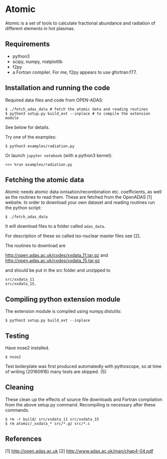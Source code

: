 Atomic
======

Atomic is a set of tools to calculate fractional abundance and radiation of
different elements in hot plasmas.

Requirements
------------

- python3
- scipy, numpy, matplotlib
- f2py
- a Fortran compiler. For me, f2py appears to use gfortran:f77.


Installation and running the code
---------------------------------

Required data files and code from OPEN-ADAS:

    $ ./fetch_adas_data # fetch the atomic data and reading routines
    $ python3 setup.py build_ext --inplace # to compile the extension module

See below for details.

Try one of the examples:

    $ python3 examples/radiation.py

Or launch `jupyter notebook` (with a python3 kernel):
    
    >>> %run examples/radiation.py

Fetching the atomic data
------------------------

Atomic needs atomic data ionisation/recombination etc. coefficients, as well as
the routines to read them. These are fetched from the OpenADAS [1] website.
In order to download your own dataset and reading routines
run the python script:

    $ ./fetch_adas_data

It will download files to a folder called `adas_data`.

For description of these so called iso-nuclear master files see [2].

The routines to download are 

http://open.adas.ac.uk/codes/xxdata_11.tar.gz and 
http://open.adas.ac.uk/codes/xxdata_15.tar.gz 

and should be put in the src folder and unzipped to

    src/xxdata_11
    src/xxdata_15.


Compiling python extension module
---------------------------------

The extension module is compiled using numpy.distutils:

    $ python3 setup.py build_ext --inplace


Testing
-------

Have nose2 installed.

    $ nose2

Test boilerplate was first produced automatedly with pythoscope, so
at time of writing (20160916) many tests are skipped. (S)


Cleaning
--------
These clean up the effects of source file downloads and Fortran compliation from the above setup.py command.
Recompiling is necessary after these commands.

    $ rm -r build/ src/xxdata_11 src/xxdata_15
    $ rm atomic/_xxdata_* src/*.gz src/*.c


References
----------

[1] http://open.adas.ac.uk
[2] http://www.adas.ac.uk/man/chap4-04.pdf

